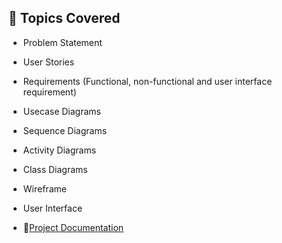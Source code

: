 ## 📂 Topics Covered
- Problem Statement
- User Stories
- Requirements (Functional, non-functional and user interface requirement)
- Usecase Diagrams
- Sequence Diagrams
- Activity Diagrams
- Class Diagrams
- Wireframe
- User Interface

- 📄[Project Documentation](https://drive.google.com/file/d/1CSCfj0KFOKs-wJCdsZxvGMqLjBpEQm2Z/view?usp=drive_link)
